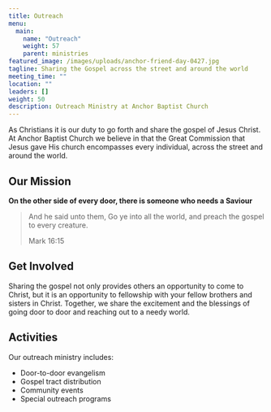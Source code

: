 ```yaml
---
title: Outreach
menu:
  main:
    name: "Outreach"
    weight: 57
    parent: ministries
featured_image: /images/uploads/anchor-friend-day-0427.jpg
tagline: Sharing the Gospel across the street and around the world
meeting_time: ""
location: ""
leaders: []
weight: 50
description: Outreach Ministry at Anchor Baptist Church
---
```


As Christians it is our duty to go forth and share the gospel of Jesus Christ. At Anchor Baptist Church we believe in that the Great Commission that Jesus gave His church encompasses every individual, across the street and around the world. 

## Our Mission

**On the other side of every door, there is someone who needs a Saviour**

> And he said unto them, Go ye into all the world, and preach the gospel to every creature.
> 
> Mark 16:15

## Get Involved

Sharing the gospel not only provides others an opportunity to come to Christ, but it is an opportunity to fellowship with your fellow brothers and sisters in Christ. Together, we share the excitement and the blessings of going door to door and reaching out to a needy world.

## Activities

Our outreach ministry includes:
- Door-to-door evangelism
- Gospel tract distribution
- Community events
- Special outreach programs 
